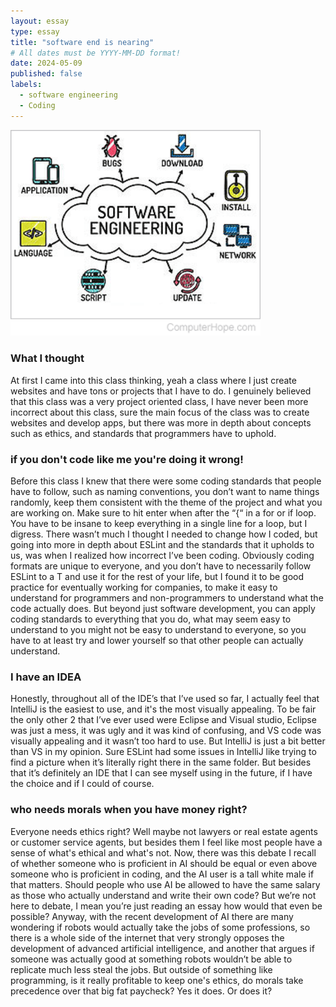 ```yaml
---
layout: essay
type: essay
title: "software end is nearing"
# All dates must be YYYY-MM-DD format!
date: 2024-05-09
published: false
labels:
  - software engineering
  - Coding
---
```


<img width="400px" class="rounded float-start pe-4" src="../img/software.png">

### What I thought
At first I came into this class thinking, yeah a class where I just create websites and have tons or projects that I have to do. I genuinely believed that this class was a very project oriented class, I have never been more incorrect about this class, sure the main focus of the class was to create websites and develop apps, but there was more in depth about concepts such as ethics, and standards that programmers have to uphold.

### if you don't code like me you're doing it wrong!
Before this class I knew that there were some coding standards that people have to follow, such as naming conventions, you don’t want to name things randomly, keep them consistent with the theme of the project and what you are working on. Make sure to hit enter when after the “{“ in a for or if loop. You have to be insane to keep everything in a single line for a loop, but I digress. There wasn’t much I thought I needed to change how I coded, but going into more in depth about ESLint and the standards that it upholds to us, was when I realized how incorrect I’ve been coding. Obviously coding formats are unique to everyone, and you don’t have to necessarily follow ESLint to a T and use it for the rest of your life, but I found it to be good practice for eventually working for companies, to make it easy to understand for programmers and non-programmers to understand what the code actually does. But beyond just software development, you can apply coding standards to everything that you do, what may seem easy to understand to you might not be easy to understand to everyone, so you have to at least try and lower yourself so that other people can actually understand.

### I have an IDEA
Honestly, throughout all of the IDE’s that I’ve used so far, I actually feel that IntelliJ is the easiest to use, and it's the most visually appealing. To be fair the only other 2 that I’ve ever used were Eclipse and Visual studio, Eclipse was just a mess, it was ugly and it was kind of confusing, and VS code was visually appealing and it wasn’t too hard to use. But IntelliJ is just a bit better than VS in my opinion. Sure ESLint had some issues in IntelliJ like trying to find a picture when it’s literally right there in the same folder. But besides that it’s definitely an IDE that I can see myself using in the future, if I have the choice and if I could of course.

### who needs morals when you have money right?
Everyone needs ethics right? Well maybe not lawyers or real estate agents or customer service agents, but besides them I feel like most people have a sense of what's ethical and what's not. Now, there was this debate I recall of whether someone who is proficient in AI should be equal or even above someone who is proficient in coding, and the AI user is a tall white male if that matters. Should people who use AI be allowed to have the same salary as those who actually understand and write their own code? But we’re not here to debate, I mean you’re just reading an essay how would that even be possible? Anyway, with the recent development of AI there are many wondering if robots would actually take the jobs of some professions, so there is a whole side of the internet that very strongly opposes the development of advanced artificial intelligence, and another that argues if someone was actually good at something robots wouldn’t be able to replicate much less steal the jobs. But outside of something like programming, is it really profitable to keep one's ethics, do morals take precedence over that big fat paycheck? Yes it does. Or does it?
